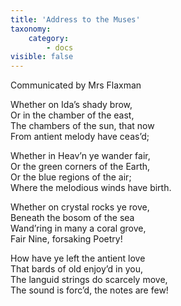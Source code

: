 ```yaml
---
title: 'Address to the Muses'
taxonomy:
    category:
        - docs
visible: false
---
```


<div class="author">Communicated by Mrs Flaxman</div>

Whether on Ida’s shady brow,  
Or in the chamber of the east,  
The chambers of the sun, that now  
From antient melody have ceas’d;  
  
Whether in Heav’n ye wander fair,  
Or the green corners of the Earth,  
Or the blue regions of the air;  
Where the melodious winds have birth.  
  
Whether on crystal rocks ye rove,  
Beneath the bosom of the sea  
Wand’ring in many a coral grove,  
Fair Nine, forsaking Poetry!  
  
How have ye left the antient love  
That bards of old enjoy’d in you,  
The languid strings do scarcely move,  
The sound is forc’d, the notes are few!  
